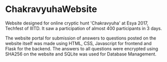 # ChakravyuhaWebsite

Website designed for online cryptic hunt 'Chakravyuha' at Esya 2017, Techfest of IIITD. It saw a participation of almost 400 participants in 3 days. 

The website portal for submission of answers to questions posted on the website itself was made using HTML, CSS, Javascript for frontend and Flask for the backend. The answers to all questions were encrypted using SHA256 on the website and SQLite was used for Database Management.
